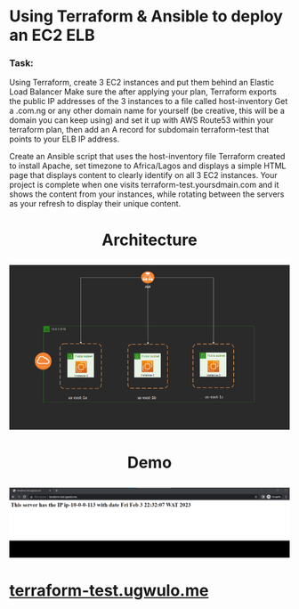 # Using Terraform &amp; Ansible to deploy an EC2 ELB

### Task:
Using Terraform, create 3 EC2 instances and put them behind an Elastic Load Balancer
Make sure the after applying your plan, Terraform exports the public IP addresses of the 3 instances to a file called host-inventory
Get a .com.ng or any other domain name for yourself (be creative, this will be a domain you can keep using) and set it up with AWS Route53 within your terraform plan, 
then add an A record for subdomain terraform-test that points to your ELB IP address.

Create an Ansible script that uses the host-inventory file Terraform created to install Apache, set timezone to Africa/Lagos and displays a simple HTML page that displays 
content to clearly identify on all 3 EC2 instances.
Your project is complete when one visits terraform-test.yoursdmain.com and it shows the content from your instances, while rotating between the servers as your refresh to 
display their unique content.


<h1><p align="center">
Architecture
</p></h1>

<div align="center">

![Architecture](assets/architecture.png)
</div>

<h1><p align="center">
Demo
</p></h1>

![demo](https://raw.githubusercontent.com/ugwulo/cdn-server/main/demo2.gif)

<h1><p align="center">

[terraform-test.ugwulo.me](http://terraform-test.ugwulo.me/)
</p></h1>
